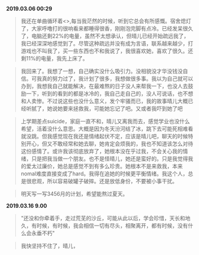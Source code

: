 **2019.03.06 00:29**

> 我还在单曲循环着<<White>>,每当我茫然的时候，听到它总会有所感慨。宿舍熄灯了，大家呼噜打的很响看来都睡得很香，刚刚泡完脚有点冷。已经发呆很久了，电脑还剩22%的电量，虽然不太想承认，但晴儿已经开始疏远我了，我已经深深地感觉到了。尽管这种疏远并没有成为言语，联系越来越少，打游戏也不叫我了，买一些东西也不和我说了，我很喜欢她，喜欢了很久。还剩11%的电量，我先上床了。
  
> 我回来了。我想了一想，自己确实没什么吸引力。没相貌没才华没钱没自信。可我真的努力过了，我计划了很多，我想做很多事。我以为自己就可以办到，我想我自己就能解决，在最难熬的日子没人来帮我一下，也没人去鼓励一下，听到的看到的都是冰冷的，我自己走自己的，没人可说话，也不想和人卖惨。不过说这些也没什么意义，发个牢骚而已，我的故事晴儿大概已经听腻了，她说她要来拯救我，可能她忘记了吧。又或者我吓到她了吧

> 上学期差点suicide，家庭一直不和，晴儿又离我而去，感觉学业也没什么希望，活着没什么意思。大概是因为冬天汾河结了冰，跳下去可能死相难看就没跳。但我感觉现在我还是情绪起伏不定，应该是晴儿吧，聊天的时候特别开心，但又不敢经常和她去聊，她肯定会烦我的，我也不知道该怎么对待这份感情了。或许我该彻底放弃了，她根本没在乎过我，不会关心我的情绪，只是把我当做一个朋友。也不是怪晴儿，她还是蛮好的。只是我觉得我的爱太过廉价，她总是感觉不到有多么珍贵。她根本不是来救我，本来nomal难度直接变成了hard。我得在追她的时候更平衡情绪。我这个人，总是很悲观，所以容易破罐子破摔。还是放低身份，不要被小事干扰。

> 明天写一写3456月的计划，希望能熬过夏天。

**2019.03.16 9.00**

> "还没和你牵着手，走过荒芜的沙丘，可能从此以后，学会珍惜，天长和地久，有时候，有时候，我会相信一切有尽头，相聚离开，都有时候，没有什么会永垂不朽"

> 我快坚持不住了，晴儿，
